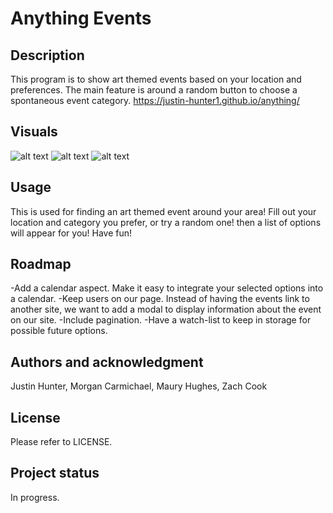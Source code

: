 # Anything Events

## Description
This program is to show art themed events based on your location and preferences. The main feature is around a random button to choose a spontaneous event category. https://justin-hunter1.github.io/anything/

## Visuals
![alt text](<assets/images/Screenshot 2024-02-12 at 9.37.53 PM.png>)
![alt text](<assets/images/Screenshot 2024-02-12 at 9.38.02 PM.png>)
![alt text](<assets/images/Screenshot 2024-02-12 at 9.38.15 PM.png>)

## Usage
This is used for finding an art themed event around your area! Fill out your location and category you prefer, or try a random one! then a list of options will appear for you! Have fun!

## Roadmap
-Add a calendar aspect. Make it easy to integrate your selected options into a calendar.
-Keep users on our page. Instead of having the events link to another site, we want to add a modal to display information about the event on our site.
-Include pagination.
-Have a watch-list to keep in storage for possible future options.


## Authors and acknowledgment
Justin Hunter, Morgan Carmichael, Maury Hughes, Zach Cook

## License
Please refer to LICENSE.

## Project status
In progress.
